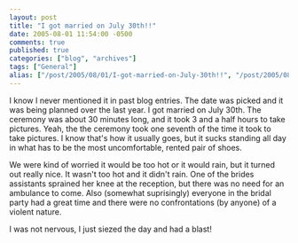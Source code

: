 ```yaml
---
layout: post
title: "I got married on July 30th!!"
date: 2005-08-01 11:54:00 -0500
comments: true
published: true
categories: ["blog", "archives"]
tags: ["General"]
alias: ["/post/2005/08/01/I-got-married-on-July-30th!!", "/post/2005/08/01/i-got-married-on-july-30th!!"]
---
```

<!-- more -->
<P>I know I never mentioned it in past blog entries. The date was picked and it was being planned over the last year. I got married on July 30th. The ceremony was about 30 minutes long, and it took 3 and a half hours to take pictures. Yeah, the the ceremony took one seventh of the time it took to take pictures. I know that's how it usually goes, but it sucks standing all day in what has to be the most uncomfortable, rented pair of shoes. </P>
<P>We were kind of worried it would be too hot or it would rain, but it turned out really nice. It wasn't too hot and it didn't rain. One of the brides assistants sprained her knee at the reception, but there was no need for an ambulance to come. Also (somewhat suprisingly) everyone in the bridal party had a great time and there were no confrontations (by anyone) of&nbsp;a violent nature.</P>
<P>I was not nervous, I just siezed the day and had a blast!</P>
